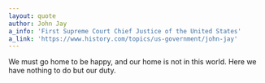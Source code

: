 ```yaml
---
layout: quote
author: John Jay
a_info: 'First Supreme Court Chief Justice of the United States'
a_link: 'https://www.history.com/topics/us-government/john-jay'
---
```

We must go home to be happy, and our home is not in this world. Here we have nothing to do but our duty.
